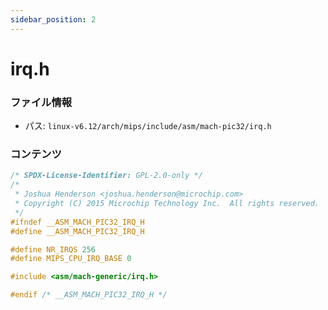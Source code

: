 ```yaml
---
sidebar_position: 2
---
```

# irq.h

### ファイル情報

- パス: `linux-v6.12/arch/mips/include/asm/mach-pic32/irq.h`

### コンテンツ

```h
/* SPDX-License-Identifier: GPL-2.0-only */
/*
 * Joshua Henderson <joshua.henderson@microchip.com>
 * Copyright (C) 2015 Microchip Technology Inc.  All rights reserved.
 */
#ifndef __ASM_MACH_PIC32_IRQ_H
#define __ASM_MACH_PIC32_IRQ_H

#define NR_IRQS	256
#define MIPS_CPU_IRQ_BASE 0

#include <asm/mach-generic/irq.h>

#endif /* __ASM_MACH_PIC32_IRQ_H */

```
